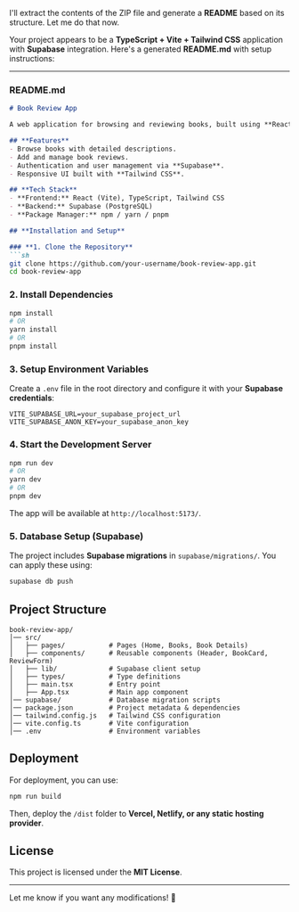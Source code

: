 I'll extract the contents of the ZIP file and generate a **README** based on its structure. Let me do that now.

Your project appears to be a **TypeScript + Vite + Tailwind CSS** application with **Supabase** integration. Here's a generated **README.md** with setup instructions:  

---

### **README.md**  

```markdown
# Book Review App

A web application for browsing and reviewing books, built using **React (Vite)**, **TypeScript**, **Tailwind CSS**, and **Supabase**.

## **Features**
- Browse books with detailed descriptions.
- Add and manage book reviews.
- Authentication and user management via **Supabase**.
- Responsive UI built with **Tailwind CSS**.

## **Tech Stack**
- **Frontend:** React (Vite), TypeScript, Tailwind CSS
- **Backend:** Supabase (PostgreSQL)
- **Package Manager:** npm / yarn / pnpm

## **Installation and Setup**

### **1. Clone the Repository**
```sh
git clone https://github.com/your-username/book-review-app.git
cd book-review-app
```

### **2. Install Dependencies**
```sh
npm install
# OR
yarn install
# OR
pnpm install
```

### **3. Setup Environment Variables**
Create a `.env` file in the root directory and configure it with your **Supabase credentials**:
```
VITE_SUPABASE_URL=your_supabase_project_url
VITE_SUPABASE_ANON_KEY=your_supabase_anon_key
```

### **4. Start the Development Server**
```sh
npm run dev
# OR
yarn dev
# OR
pnpm dev
```
The app will be available at `http://localhost:5173/`.

### **5. Database Setup (Supabase)**
The project includes **Supabase migrations** in `supabase/migrations/`. You can apply these using:
```sh
supabase db push
```

## **Project Structure**
```
book-review-app/
│── src/
│   ├── pages/           # Pages (Home, Books, Book Details)
│   ├── components/      # Reusable components (Header, BookCard, ReviewForm)
│   ├── lib/             # Supabase client setup
│   ├── types/           # Type definitions
│   ├── main.tsx         # Entry point
│   ├── App.tsx          # Main app component
│── supabase/            # Database migration scripts
│── package.json         # Project metadata & dependencies
│── tailwind.config.js   # Tailwind CSS configuration
│── vite.config.ts       # Vite configuration
│── .env                 # Environment variables
```

## **Deployment**
For deployment, you can use:
```sh
npm run build
```
Then, deploy the `/dist` folder to **Vercel, Netlify, or any static hosting provider**.

## **License**
This project is licensed under the **MIT License**.

---

Let me know if you want any modifications! 🚀
